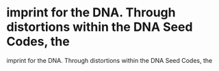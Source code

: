 # imprint for the DNA. Through distortions within the DNA Seed Codes, the

imprint for the DNA. Through distortions within the DNA Seed Codes, the
